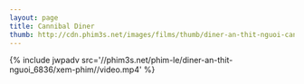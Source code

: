 ```yaml
---
layout: page
title: Cannibal Diner
thumb: http://cdn.phim3s.net/images/films/thumb/diner-an-thit-nguoi-cannibal-diner-2013.jpg
---
```

{% include jwpadv src='//phim3s.net/phim-le/diner-an-thit-nguoi_6836/xem-phim//video.mp4' %}
